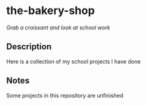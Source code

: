 # the-bakery-shop

*Grab a croissant and look at school work*

## Description

Here is a collection of my school projects I have done

## Notes

Some projects in this repository are unfinished
